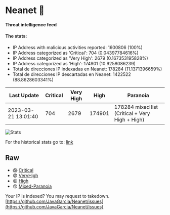 # Neanet :hocho:
#### Threat intelligence feed
#### The stats:

- IP Address with malicious activities reported: 1600806 (100%)
- IP Address categorized as 'Critical':  704 (0.04397784616%)
- IP Address categorized as 'Very High':  2679 (0.167353195828%)
- IP Address categorized as 'High':  174901 (10.9258086239)
- Total de direcciones IP indexadas en Neanet:  178284 (11.1371396659%)
- Total de direcciones IP descartadas en Neanet:  1422522 (88.8628603341%)

| Last Update | Critical | Very High | High | Paranoia |
| --- | --- | --- | --- | --- |
| 2023-03-21 13:01:40 | 704 | 2679 | 174901 | 178284 mixed list (Critical + Very High + High)|

![Stats](https://docs.google.com/spreadsheets/d/e/2PACX-1vSnaNMIXVabIpDJjufMlzH7poXnshF3mgd8Is1g9ytUEzVsP5my4Trn8f-xkoLLQ38xpL3HtmUexLo6/pubchart?oid=501124687&format=image)

For the historical stats go to: [link](/stats.csv)
## Raw
- :scream: [Critical](https://raw.githubusercontent.com/JavaGarcia/Neanet/master/blacklists/neanet_critical.txt)
- :fearful: [VeryHigh](https://raw.githubusercontent.com/JavaGarcia/Neanet/master/blacklists/neanet_veryHigh.txtt)
- :frowning: [High](https://raw.githubusercontent.com/JavaGarcia/Neanet/master/blacklists/neanet_high.txt)
- :dizzy_face: [Mixed-Paranoia](https://raw.githubusercontent.com/JavaGarcia/Neanet/master/blacklists/neanet_all.txt)


Your IP is indexed? You may request to takedown. [https://github.com/JavaGarcia/Neanet/issues](https://github.com/JavaGarcia/Neanet/issues)



































































































































































































































































































































































































































































































































































































































































































































































































































































































































































































































































































































































































































































































































































































































































































































































































































































































































































































































































































































































































































































































































































































































































































































































































































































































































































































































































































































































































































































































































































































































































































































































































































































































































































































































































































































































































































































































































































































































































































































































































































































































































































































































































































































































































































































































































































































































































































































































































































































































































































































































































































































































































































































































































































































































































































































































































































































































































































































































































































































































































































































































































































































































































































































































































































































































































































































































































































































































































































































































































































































































































































































































































































































































































































































































































































































































































































































































































































































































































































































































































































































































































































































































































































































































































































































































































































































































































































































































































































































































































































































































































































































































































































































































































































































































































































































































































































































































































































































































































































































































































































































































































































































































